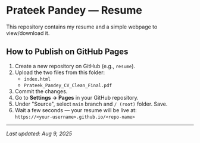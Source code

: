 # Prateek Pandey — Resume

This repository contains my resume and a simple webpage to view/download it.

## How to Publish on GitHub Pages

1. Create a new repository on GitHub (e.g., `resume`).
2. Upload the two files from this folder:  
   - `index.html`  
   - `Prateek_Pandey_CV_Clean_Final.pdf`
3. Commit the changes.
4. Go to **Settings → Pages** in your GitHub repository.
5. Under "Source", select `main` branch and `/ (root)` folder. Save.
6. Wait a few seconds — your resume will be live at:  
   `https://<your-username>.github.io/<repo-name>`

---
_Last updated: Aug 9, 2025_
